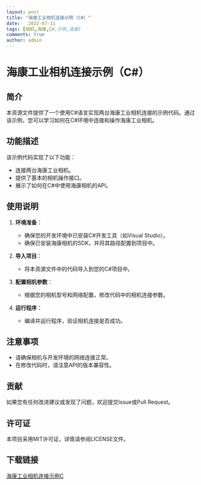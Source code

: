 ```yaml
---
layout: post
title: "海康工业相机连接示例（C#）"
date:   2022-07-11
tags: [相机,海康,C#,示例,连接]
comments: true
author: admin
---
```

# 海康工业相机连接示例（C#）

## 简介

本资源文件提供了一个使用C#语言实现两台海康工业相机连接的示例代码。通过该示例，您可以学习如何在C#环境中连接和操作海康工业相机。

## 功能描述

该示例代码实现了以下功能：

- 连接两台海康工业相机。
- 提供了基本的相机操作接口。
- 展示了如何在C#中使用海康相机的API。

## 使用说明

1. **环境准备**：
   - 确保您的开发环境中已安装C#开发工具（如Visual Studio）。
   - 确保已安装海康相机的SDK，并将其路径配置到项目中。

2. **导入项目**：
   - 将本资源文件中的代码导入到您的C#项目中。

3. **配置相机参数**：
   - 根据您的相机型号和网络配置，修改代码中的相机连接参数。

4. **运行程序**：
   - 编译并运行程序，验证相机连接是否成功。

## 注意事项

- 请确保相机与开发环境的网络连接正常。
- 在修改代码时，请注意API的版本兼容性。

## 贡献

如果您有任何改进建议或发现了问题，欢迎提交Issue或Pull Request。

## 许可证

本项目采用MIT许可证，详情请参阅LICENSE文件。

## 下载链接

[海康工业相机连接示例C](https://pan.quark.cn/s/a59379c2c6c2)